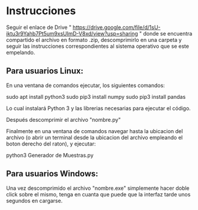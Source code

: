   # Instrucciones
  
  Seguir el enlace de Drive " https://drive.google.com/file/d/1sU-iktu3r9Yahb7Pt5um9xsUImD-V8xd/view?usp=sharing " donde se encuentra compartido el archivo en formato .zip,   descomprimirlo en una carpeta y seguir las instrucciones correspondientes al sistema operativo que se este empelando.


## Para usuarios Linux:

En una ventana de comandos ejecutar, los siguientes comandos:

sudo apt install python3
sudo pip3 install numpy
sudo pip3 install  pandas

Lo cual instalará Python 3 y las librerias necesarias para ejecutar el código.

Después descomprimir el archivo "nombre.py"

Finalmente en una ventana de comandos navegar hasta la ubicacion del archivo (o abrir un terminal desde la ubicacion del archivo empleando el boton derecho del raton), y ejecutar:

python3 Generador de Muestras.py


## Para usuarios Windows:

Una vez descomprimido el archivo "nombre.exe" simplemente hacer doble click sobre el mismo, tenga en cuanta que puede que la interfaz tarde unos segundos en cargarse.



